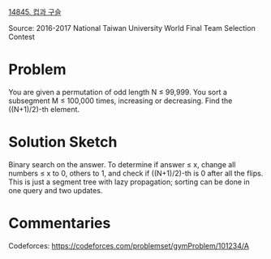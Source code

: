 [14845. 컵과 구슬](https://www.acmicpc.net/problem/14845)

Source: 2016-2017 National Taiwan University World Final Team Selection Contest


# Problem

You are given a permutation of odd length N ≤ 99,999. You sort a subsegment M ≤ 100,000 times, increasing or decreasing. Find the ((N+1)/2)-th element.

# Solution Sketch

Binary search on the answer. To determine if answer ≤ x, change all numbers ≤ x to 0, others to 1, and check if ((N+1)/2)-th is 0 after all the flips. This is just a segment tree with lazy propagation; sorting can be done in one query and two updates.

# Commentaries

Codeforces: https://codeforces.com/problemset/gymProblem/101234/A
